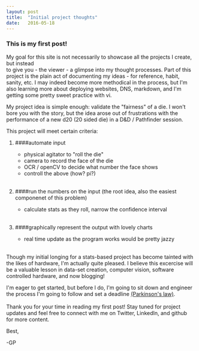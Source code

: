 ```yaml
---
layout: post
title:  "Initial project thoughts"
date:   2016-05-18
---
```

### This is my first post!

My goal for this site is not necessarily to showcase all the projects I create, but instead <br> 
to give you - the viewer - a glimpse into my thought processes.
Part of this project is the plain act of documenting my ideas - for reference, habit, sanity, etc. 
I may indeed become more methodical in the process, but I'm also learning more about deploying websites, DNS, markdown, and I'm getting some pretty sweet practice with vi. 

My project idea is simple enough: validate the "fairness" of a die. I won't bore you with the story, but the idea arose out of frustrations with the performance of a new d20 (20 sided die) in a D&D / Pathfinder session.

This project will meet certain criteria:

1. ####automate input
	- physical agitator to "roll the die"
	- camera to record the face of the die 
	- OCR / openCV to decide what number the face shows
	- controll the above (how? pi?)<br><br> 
 
2. ####run the numbers on the input (the root idea, also the easiest componenet of this problem)
	- calculate stats as they roll, narrow the confidence interval<br><br>
 
3. ####graphically represent the output with lovely charts
	- real time update as the program works would be pretty jazzy<br><br>
 

Though my initial longing for a stats-based project has become tainted with the likes of hardware, I'm actually quite pleased. 
I believe this excercise will be a valuable lesson in data-set creation, computer vision, software controlled hardware, and now blogging! 

I'm eager to get started, but before I do, I'm going to sit down and engineer the process I'm going to follow and set a deadline [(Parkinson's law)](https://en.wikipedia.org/wiki/Parkinson%27s_law).
<br><br>
Thank you for your time in reading my first post! Stay tuned for project updates and feel free to connect with me on Twitter, LinkedIn, and github for more content.

Best,

-GP


